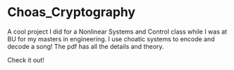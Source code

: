 # Choas_Cryptography


A cool project I did for a Nonlinear Systems and Control class while I was at BU for my masters in engineering. I use choatic systems to encode and decode a song! The pdf has all the details and theory.

Check it out! 
